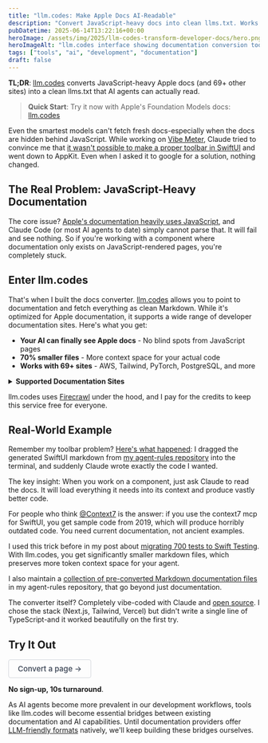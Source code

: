 ```yaml
---
title: "llm.codes: Make Apple Docs AI-Readable"
description: "Convert JavaScript-heavy docs into clean llms.txt. Works with Apple, AWS, React & 69+ sites. No signup, 10s turnaround."
pubDatetime: 2025-06-14T13:22:16+00:00
heroImage: /assets/img/2025/llm-codes-transform-developer-docs/hero.png
heroImageAlt: "llm.codes interface showing documentation conversion tool"
tags: ["tools", "ai", "development", "documentation"]
draft: false
---
```


**TL;DR**: <a href="https://llm.codes" target="_blank">llm.codes</a> converts JavaScript-heavy Apple docs (and 69+ other sites) into a clean llms.txt that AI agents can actually read.

> **Quick Start**: Try it now with Apple's Foundation Models docs: <a href="https://llm.codes?https://developer.apple.com/documentation/foundationmodels" target="_blank">llm.codes</a>

Even the smartest models can't fetch fresh docs-especially when the docs are hidden behind JavaScript. While working on <a href="https://vibemeter.ai/" target="_blank">Vibe Meter</a>, Claude tried to convince me that [it wasn't possible to make a proper toolbar in SwiftUI](https://x.com/steipete/status/1933819029224931619) and went down to AppKit. Even when I asked it to google for a solution, nothing changed.

## The Real Problem: JavaScript-Heavy Documentation

The core issue? <a href="https://developer.apple.com/documentation/swiftui/" target="_blank">Apple's documentation heavily uses JavaScript</a>, and Claude Code (or most AI agents to date) simply cannot parse that. It will fail and see nothing. So if you're working with a component where documentation only exists on JavaScript-rendered pages, you're completely stuck.

## Enter llm.codes

That's when I built the docs converter. <a href="https://llm.codes" target="_blank">llm.codes</a> allows you to point to documentation and fetch everything as clean Markdown. While it's optimized for Apple documentation, it supports a wide range of developer documentation sites. Here's what you get:

- **Your AI can finally see Apple docs** - No blind spots from JavaScript pages
- **70% smaller files** - More context space for your actual code
- **Works with 69+ sites** - AWS, Tailwind, PyTorch, PostgreSQL, and more

<details>
<summary><strong>Supported Documentation Sites</strong></summary>

**Mobile Development**
- Apple Developer Documentation
- Android Developer Documentation
- React Native
- Flutter
- Swift Package Index

**Programming Languages**
- Python, TypeScript, JavaScript (MDN), Rust, Go, Java, Ruby, PHP, Swift, Kotlin

**Web Frameworks**
- React, Vue.js, Angular, Next.js, Nuxt, Svelte, Django, Flask, Express.js, Laravel

**Cloud Platforms**
- AWS, Google Cloud, Azure, DigitalOcean, Heroku, Vercel, Netlify

**Databases**
- PostgreSQL, MongoDB, MySQL, Redis, Elasticsearch, Couchbase, Cassandra

**DevOps & Infrastructure**
- Docker, Kubernetes, Terraform, Ansible, GitHub, GitLab

**AI/ML Libraries**
- PyTorch, TensorFlow, Hugging Face, scikit-learn, LangChain, pandas, NumPy

**CSS Frameworks**
- Tailwind CSS, Bootstrap, Material-UI, Chakra UI, Bulma

**Build Tools & Testing**
- npm, webpack, Vite, pip, Cargo, Maven, Jest, Cypress, Playwright, pytest

**And more**: Any GitHub Pages site (*.github.io)

</details>

llm.codes uses <a href="https://www.firecrawl.dev/referral?rid=9CG538BE" target="_blank">Firecrawl</a> under the hood, and I pay for the credits to keep this service free for everyone.

## Real-World Example

Remember my toolbar problem? [Here's what happened](https://x.com/steipete/status/1933819029224931619): I dragged the generated SwiftUI markdown from [my agent-rules repository](https://github.com/steipete/agent-rules/blob/main/docs/swiftui.md) into the terminal, and suddenly Claude wrote exactly the code I wanted.

The key insight: When you work on a component, just ask Claude to read the docs. It will load everything it needs into its context and produce vastly better code.

For people who think [@Context7](https://x.com/Context7AI) is the answer: if you use the context7 mcp for SwiftUI, you get sample code from 2019, which will produce horribly outdated code. You need current documentation, not ancient examples.

I used this trick before in my post about [migrating 700 tests to Swift Testing](https://steipete.me/posts/2025/migrating-700-tests-to-swift-testing). With llm.codes, you get significantly smaller markdown files, which preserves more token context space for your agent.

I also maintain a [collection of pre-converted Markdown documentation files](https://github.com/steipete/agent-rules/tree/main/docs) in my agent-rules repository, that go beyond just documentation.

The converter itself? Completely vibe-coded with Claude and <a href="https://github.com/amantus-ai/llm-codes" target="_blank">open source</a>. I chose the stack (Next.js, Tailwind, Vercel) but didn't write a single line of TypeScript-and it worked beautifully on the first try.

## Try It Out

<a href="https://llm.codes?https://developer.apple.com/documentation/foundationmodels" target="_blank" style="display: inline-block; padding: 8px 18px; background-color: transparent; color: #374151; text-decoration: none; border: 1px solid #d1d5db; border-radius: 4px; font-weight: 500; font-size: 15px; transition: all 0.15s ease;">Convert a page →</a>

**No sign-up, 10s turnaround**.

As AI agents become more prevalent in our development workflows, tools like llm.codes will become essential bridges between existing documentation and AI capabilities. Until documentation providers offer <a href="https://llmstxt.org/" target="_blank">LLM-friendly formats</a> natively, we'll keep building these bridges ourselves.